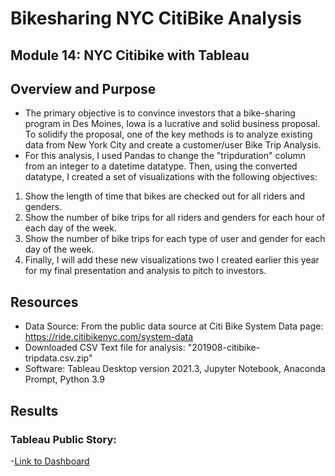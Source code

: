 # Bikesharing NYC CitiBike Analysis
## Module 14: NYC Citibike with Tableau

## Overview and Purpose

- The primary objective is to convince investors that a bike-sharing program in Des Moines, Iowa is a lucrative and solid business proposal. To solidify the proposal, one of the key methods is to analyze existing data from New York City and create a customer/user Bike Trip Analysis.
- For this analysis, I used Pandas to change the "tripduration" column from an integer to a datetime datatype. Then, using the converted datatype, I created a set of visualizations with the following objectives:

1. Show the length of time that bikes are checked out for all riders and genders.
2. Show the number of bike trips for all riders and genders for each hour of each day of the week.
3. Show the number of bike trips for each type of user and gender for each day of the week.
4. Finally, I will add these new visualizations two I created earlier this year for my final presentation and analysis to pitch to investors.

## Resources

- Data Source: From the public data source at  Citi Bike System Data page: https://ride.citibikenyc.com/system-data
- Downloaded CSV  Text file for analysis: "201908-citibike-tripdata.csv.zip"
- Software: Tableau Desktop version 2021.3, Jupyter Notebook, Anaconda Prompt, Python 3.9

## Results

### Tableau Public Story: 

-[Link to Dashboard](https://public.tableau.com/app/profile/said.husseini/viz/NYCCitiBikeAnalysisModule14Challenge/NYCCitibikeChallengeAnalysis) 

